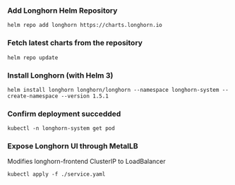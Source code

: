 ### Add Longhorn Helm Repository
```
helm repo add longhorn https://charts.longhorn.io
```

### Fetch latest charts from the repository
```
helm repo update
```

### Install Longhorn (with Helm 3)

```
helm install longhorn longhorn/longhorn --namespace longhorn-system --create-namespace --version 1.5.1
```

### Confirm deployment succedded

```
kubectl -n longhorn-system get pod
```

### Expose Longhorn UI through MetalLB
Modifies longhorn-frontend ClusterIP to LoadBalancer
```
kubectl apply -f ./service.yaml
```
